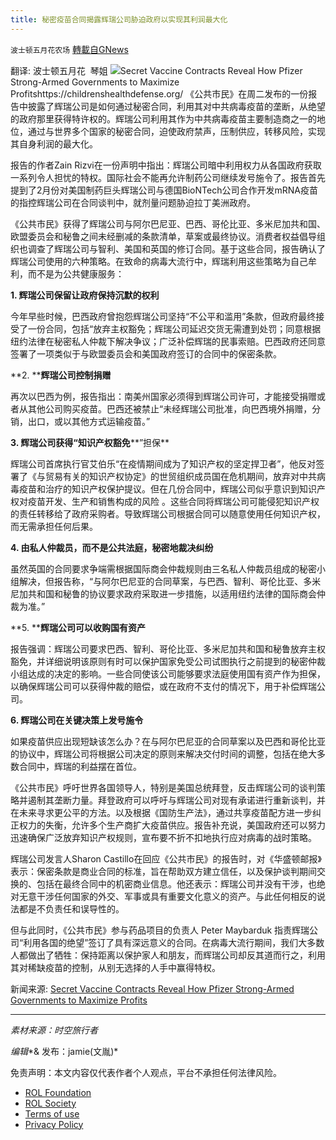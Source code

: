 ```yaml
---
title: 秘密疫苗合同揭露辉瑞公司胁迫政府以实现其利润最大化
---
```

`波士顿五月花农场` [轉載自GNews](https://gnews.org/zh-hans/1629802/)

翻译: 波士顿五月花  琴姐
![](https://assets.gnews.org/wp-content/uploads/2021/10/秘密疫苗合同揭露辉瑞公司如何胁迫政府以实现利润最大化-scaled.jpg)Secret Vaccine Contracts Reveal How Pfizer Strong-Armed Governments to Maximize Profitshttps://childrenshealthdefense.org/
《公共市民》在周二发布的一份报告中披露了辉瑞公司是如何通过秘密合同，利用其对中共病毒疫苗的垄断，从绝望的政府那里获得特许权的。辉瑞公司利用其作为中共病毒疫苗主要制造商之一的地位，通过与世界多个国家的秘密合同，迫使政府禁声，压制供应，转移风险，实现其自身利润的最大化。

报告的作者Zain Rizvi在一份声明中指出：辉瑞公司暗中利用权力从各国政府获取一系列令人担忧的特权。国际社会不能再允许制药公司继续发号施令了。报告首先提到了2月份对美国制药巨头辉瑞公司与德国BioNTech公司合作开发mRNA疫苗的指控辉瑞公司在合同谈判中，就剂量问题胁迫拉丁美洲政府。

《公共市民》获得了辉瑞公司与阿尔巴尼亚、巴西、哥伦比亚、多米尼加共和国、欧盟委员会和秘鲁之间未经删减的条款清单，草案或最终协议。消费者权益倡导组织也调查了辉瑞公司与智利、美国和英国的修订合同。基于这些合同，报告确认了辉瑞公司使用的六种策略。在致命的病毒大流行中，辉瑞利用这些策略为自己牟利，而不是为公共健康服务：

**1. ****辉瑞公司保留让政府保持沉默的权****利**

今年早些时候，巴西政府曾抱怨辉瑞公司坚持“不公平和滥用”条款，但政府最终接受了一份合同，包括“放弃主权豁免；辉瑞公司延迟交货无需遭到处罚；同意根据纽约法律在秘密私人仲裁下解决争议；广泛补偿辉瑞的民事索赔。巴西政府还同意签署了一项类似于与欧盟委员会和美国政府签订的合同中的保密条款。

**2. ****辉瑞公司控制捐赠**

再次以巴西为例，报告指出：南美州国家必须得到辉瑞公司许可，才能接受捐赠或者从其他公司购买疫苗。巴西还被禁止“未经辉瑞公司批准，向巴西境外捐赠，分销，出口，或以其他方式运输疫苗。”

**3. ****辉瑞公司获得****“****知****识产权豁免****”担保**

辉瑞公司首席执行官艾伯乐“在疫情期间成为了知识产权的坚定捍卫者”，他反对签署了《与贸易有关的知识产权协定》的世贸组织成员国在危机期间，放弃对中共病毒疫苗和治疗的知识产权保护提议。但在几份合同中，辉瑞公司似乎意识到知识产权对疫苗开发、生产和销售构成的风险 。这些合同将辉瑞公司可能侵犯知识产权的责任转移给了政府采购者。导致辉瑞公司根据合同可以随意使用任何知识产权，而无需承担任何后果。

**4. ****由私人仲裁****员，****而不是公共法庭，秘密地裁决****纠纷**

虽然英国的合同要求争端需根据国际商会仲裁规则由三名私人仲裁员组成的秘密小组解决，但报告称，“与阿尔巴尼亚的合同草案，与巴西、智利、哥伦比亚、多米尼加共和国和秘鲁的协议要求政府采取进一步措施，以适用纽约法律的国际商会仲裁为准。”

**5. ****辉瑞公司可以收购国有资产**

报告强调：辉瑞公司要求巴西、智利、哥伦比亚、多米尼加共和国和秘鲁放弃主权豁免，并详细说明该原则有时可以保护国家免受公司试图执行之前提到的秘密仲裁小组达成的决定的影响。一些合同使该公司能够要求法庭使用国有资产作为担保，以确保辉瑞公司可以获得仲裁的赔偿，或在政府不支付的情况下，用于补偿辉瑞公司。

**6. ****辉瑞公司在关键决策上发号施****令**

如果疫苗供应出现短缺该怎么办？在与阿尔巴尼亚的合同草案以及巴西和哥伦比亚的协议中，辉瑞公司将根据公司决定的原则来解决交付时间的调整，包括在绝大多数合同中，辉瑞的利益摆在首位。

《公共市民》呼吁世界各国领导人，特别是美国总统拜登，反击辉瑞公司的谈判策略并遏制其垄断力量。拜登政府可以呼吁与辉瑞公司对现有承诺进行重新谈判，并在未来寻求更公平的方法。以及根据《国防生产法》，通过共享疫苗配方进一步纠正权力的失衡，允许多个生产商扩大疫苗供应。报告补充说，美国政府还可以努力迅速确保广泛放弃知识产权规则，宣布要不折不扣地执行应对病毒的战时策略。

辉瑞公司发言人Sharon Castillo在回应《公共市民》的报告时，对《华盛顿邮报》表示：保密条款是商业合同的标准，旨在帮助双方建立信任，以及保护谈判期间交换的、包括在最终合同中的机密商业信息。他还表示：辉瑞公司并没有干涉，也绝对无意干涉任何国家的外交、军事或具有重要文化意义的资产。与此任何相反的说法都是不负责任和误导性的。

但与此同时，《公共市民》参与药品项目的负责人 Peter Maybarduk 指责辉瑞公司“利用各国的绝望”签订了具有深远意义的合同。在病毒大流行期间，我们大多数人都做出了牺牲：保持距离以保护家人和朋友，而辉瑞公司却反其道而行之，利用其对稀缺疫苗的控制，从别无选择的人手中赢得特权。

新闻来源: [Secret Vaccine Contracts Reveal How Pfizer Strong-Armed Governments to Maximize Profits](https://childrenshealthdefense.org/defender/covid-vaccine-contracts-pfizer-maximize-profits/?utm_source=salsa&amp;eType=EmailBlastContent&amp;eId=dfa43c1f-ee17-4e96-a688-b8eb45160658)

* * *

*素材来源：时空旅行者*

*编辑**& 发布：jamie(文胤)*

 

免责声明：本文内容仅代表作者个人观点，平台不承担任何法律风险。

- [ROL Foundation](https://rolfoundation.org/)
- [ROL Society](https://rolsociety.org/)
- [Terms of use](https://gnews.org/terms-of-use-3/)
- [Privacy Policy](https://gnews.org/privacy-policy/)
